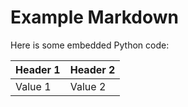 # Example Markdown

Here is some embedded Python code:

<!--file "input/test.csv"-->
| Header 1 | Header 2 |
|----------|----------|
| Value 1  | Value 2  |

<!--file end-->
